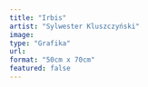 ```yaml
---
title: "Irbis"
artist: "Sylwester Kluszczyński"
image:
type: "Grafika"
url:
format: "50cm x 70cm"
featured: false
---
```

